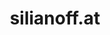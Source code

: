---
title: "silianoff.at"
description: "A sleek and simple website for an Austrian psychotherapist."
when: 11/2019
cUrl: "https://www.silianoff.at"
weight: 6
logo:
---